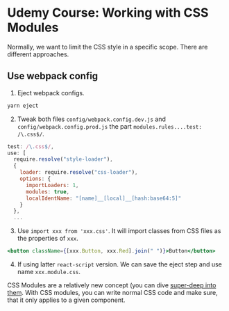 # Udemy Course: Working with CSS Modules

Normally, we want to limit the CSS style in a specific scope.
There are different approaches. 

## Use webpack config

1.  Eject webpack configs.

```bash
yarn eject
```

2.  Tweak both files `config/webpack.config.dev.js` and `config/webpack.config.prod.js` the part `modules.rules....test: /\.css$/`.

```js
test: /\.css$/,
use: [
  require.resolve("style-loader"),
  {
    loader: require.resolve("css-loader"),
    options: {
      importLoaders: 1,
      modules: true,
      localIdentName: "[name]__[local]__[hash:base64:5]"
    }
  },
  ...
```

3. Use `import xxx from 'xxx.css'`. It will import classes from CSS files as the properties of `xxx`.

```jsx
<button className={[xxx.Button, xxx.Red].join(" ")}>Button</button>
```
4. If using latter `react-script` version. We can save the eject step and use name `xxx.module.css`.

CSS Modules are a relatively new concept (you can dive [super-deep into them](https://github.com/css-modules/css-modules). With CSS modules, you can write normal CSS code and make sure, that it only applies to a given component.